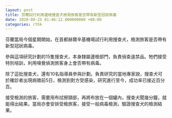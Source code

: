 ```yaml
---
layout: post
title: 芬蘭試行利用邊檢搜查犬檢測旅客是否帶有新型冠狀病毒
date: 2020-09-25 01:46:12.000000000 +08:00
categories: rthk
---
```


芬蘭當局今個星期開始，在首都赫爾辛基機場試行利用搜查犬，檢測旅客是否帶有新型冠狀病毒。

參與這項研究計劃的15隻搜查犬，本身隸屬邊檢部門，負責偵查違禁品。牠們接受特別培訓，利用嗅覺偵測旅客身上會否帶有病毒。

除了這批搜查犬，還有10名指導員參與計劃。負責研究的當地專家說，搜查犬可於確診者出現病徵前5日，檢測到對方受感染，研究進行至今，成功率已接近百分百。

接受檢測的旅客，需要用布拭擦頸部，再將布放在一個罐內，搜查犬聞幾分鐘，就能得出結果。當局亦會安排受檢旅客，接受一般病毒檢測，驗證搜查犬的檢測結果。
